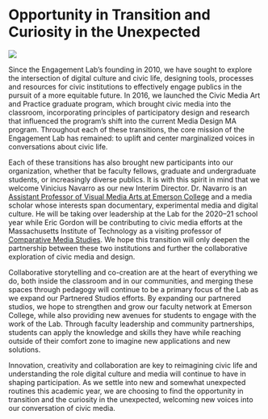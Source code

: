 # Opportunity in Transition and Curiosity in the Unexpected

![](https://res.cloudinary.com/engagement-lab-home/image/upload/v1/homepage-2.0/news/medium/1_oulN4T-E6Iuui-VL1M8T0Q.jpeg)

Since the Engagement Lab’s founding in 2010, we have sought to explore the intersection of digital culture and civic life, designing tools, processes and resources for civic institutions to effectively engage publics in the pursuit of a more equitable future. In 2016, we launched the Civic Media Art and Practice graduate program, which brought civic media into the classroom, incorporating principles of participatory design and research that influenced the program’s shift into the current Media Design MA program. Throughout each of these transitions, the core mission of the Engagement Lab has remained: to uplift and center marginalized voices in conversations about civic life.

Each of these transitions has also brought new participants into our organization, whether that be faculty fellows, graduate and undergraduate students, or increasingly diverse publics. It is with this spirit in mind that we welcome Vinicius Navarro as our new Interim Director. Dr. Navarro is an [Assistant Professor of Visual Media Arts at Emerson College](https://www.emerson.edu/faculty-staff-directory/vinicius-navarro) and a media scholar whose interests span documentary, experimental media and digital culture. He will be taking over leadership at the Lab for the 2020–21 school year while Eric Gordon will be contributing to civic media efforts at the Massachusetts Institute of Technology as a visiting professor of [Comparative Media Studies](https://cmsw.mit.edu/). We hope this transition will only deepen the partnership between these two institutions and further the collaborative exploration of civic media and design.

Collaborative storytelling and co-creation are at the heart of everything we do, both inside the classroom and in our communities, and merging these spaces through pedagogy will continue to be a primary focus of the Lab as we expand our Partnered Studios efforts. By expanding our partnered studios, we hope to strengthen and grow our faculty network at Emerson College, while also providing new avenues for students to engage with the work of the Lab. Through faculty leadership and community partnerships, students can apply the knowledge and skills they have while reaching outside of their comfort zone to imagine new applications and new solutions.

Innovation, creativity and collaboration are key to reimagining civic life and understanding the role digital culture and media will continue to have in shaping participation. As we settle into new and somewhat unexpected routines this academic year, we are choosing to find the opportunity in transition and the curiosity in the unexpected, welcoming new voices into our conversation of civic media.
